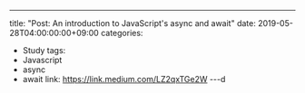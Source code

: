 ---
title: "Post: An introduction to JavaScript's async and await"
date: 2019-05-28T04:00:00:00+09:00
categories:
  - Study
tags:
  - Javascript
  - async
  - await
link: https://link.medium.com/LZ2qxTGe2W
---d
